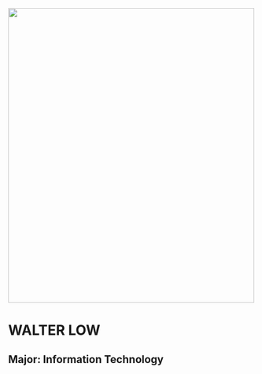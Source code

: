 <body>
  <img src = "img_2188.jpg" width = "500" height = "600">
  <h1> WALTER LOW </h1>
  <h2> Major: Information Technology </h2>
</body>
